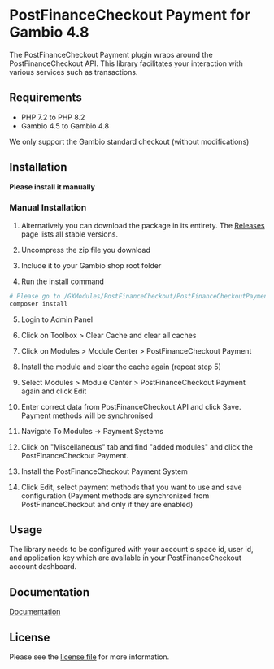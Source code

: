 

PostFinanceCheckout Payment for Gambio 4.8
=============================

The PostFinanceCheckout Payment plugin wraps around the PostFinanceCheckout API. This library facilitates your interaction with various services such as transactions.

## Requirements

- PHP 7.2 to PHP 8.2
- Gambio 4.5 to Gambio 4.8

We only support the Gambio standard checkout (without modifications)

## Installation

**Please install it manually**

### Manual Installation


1. Alternatively you can download the package in its entirety. The [Releases](../../releases) page lists all stable versions.

2. Uncompress the zip file you download

3. Include it to your Gambio shop root folder

4. Run the install command
```bash
# Please go to /GXModules/PostFinanceCheckout/PostFinanceCheckoutPayment and run the command
composer install
```

5. Login to Admin Panel

6. Click on Toolbox > Clear Cache and clear all caches

7. Click on Modules > Module Center > PostFinanceCheckout Payment

8. Install the module and clear the cache again (repeat step 5)

9. Select Modules > Module Center > PostFinanceCheckout Payment again and click Edit

10. Enter correct data from PostFinanceCheckout API and click Save. Payment methods will be synchronised

11. Navigate To Modules -> Payment Systems

12. Click on "Miscellaneous" tab and find "added modules" and click the PostFinanceCheckout Payment.

13. Install the PostFinanceCheckout Payment System

14. Click Edit, select payment methods that you want to use and save configuration (Payment methods are synchronized from PostFinanceCheckout and only if they are enabled)

## Usage
The library needs to be configured with your account's space id, user id, and application key which are available in your PostFinanceCheckout
account dashboard.

## Documentation

[Documentation](https://plugin-documentation.postfinance-checkout.ch/pfpayments/gambio-4/1.0.15/docs/en/documentation.html)

## License

Please see the [license file](https://github.com/pfpayments/gambio-4/blob/master/LICENSE.txt) for more information.
